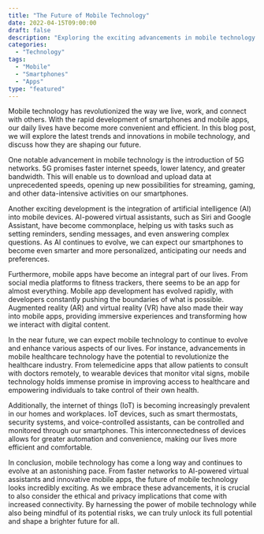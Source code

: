 ```yaml
--- 
title: "The Future of Mobile Technology"
date: 2022-04-15T09:00:00
draft: false
description: "Exploring the exciting advancements in mobile technology and its impact on our lives."
categories: 
  - "Technology"
tags: 
  - "Mobile"
  - "Smartphones"
  - "Apps"
type: "featured"
--- 
```


Mobile technology has revolutionized the way we live, work, and connect with others. With the rapid development of smartphones and mobile apps, our daily lives have become more convenient and efficient. In this blog post, we will explore the latest trends and innovations in mobile technology, and discuss how they are shaping our future.

One notable advancement in mobile technology is the introduction of 5G networks. 5G promises faster internet speeds, lower latency, and greater bandwidth. This will enable us to download and upload data at unprecedented speeds, opening up new possibilities for streaming, gaming, and other data-intensive activities on our smartphones.

Another exciting development is the integration of artificial intelligence (AI) into mobile devices. AI-powered virtual assistants, such as Siri and Google Assistant, have become commonplace, helping us with tasks such as setting reminders, sending messages, and even answering complex questions. As AI continues to evolve, we can expect our smartphones to become even smarter and more personalized, anticipating our needs and preferences.

Furthermore, mobile apps have become an integral part of our lives. From social media platforms to fitness trackers, there seems to be an app for almost everything. Mobile app development has evolved rapidly, with developers constantly pushing the boundaries of what is possible. Augmented reality (AR) and virtual reality (VR) have also made their way into mobile apps, providing immersive experiences and transforming how we interact with digital content.

In the near future, we can expect mobile technology to continue to evolve and enhance various aspects of our lives. For instance, advancements in mobile healthcare technology have the potential to revolutionize the healthcare industry. From telemedicine apps that allow patients to consult with doctors remotely, to wearable devices that monitor vital signs, mobile technology holds immense promise in improving access to healthcare and empowering individuals to take control of their own health.

Additionally, the internet of things (IoT) is becoming increasingly prevalent in our homes and workplaces. IoT devices, such as smart thermostats, security systems, and voice-controlled assistants, can be controlled and monitored through our smartphones. This interconnectedness of devices allows for greater automation and convenience, making our lives more efficient and comfortable.

In conclusion, mobile technology has come a long way and continues to evolve at an astonishing pace. From faster networks to AI-powered virtual assistants and innovative mobile apps, the future of mobile technology looks incredibly exciting. As we embrace these advancements, it is crucial to also consider the ethical and privacy implications that come with increased connectivity. By harnessing the power of mobile technology while also being mindful of its potential risks, we can truly unlock its full potential and shape a brighter future for all.

